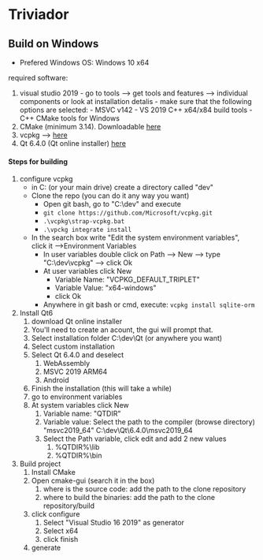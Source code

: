 # Triviador



## Build on Windows

- Prefered Windows OS: Windows 10 x64

required software:
1) visual studio 2019
		- go to tools --> get tools and features --> individual components or look at installation detalis
		- make sure that the following options are selected:
			- MSVC v142 - VS 2019 C++ x64/x84 build tools
			- C++ CMake tools for Windows
2) CMake (minimum 3.14). Downloadable [here](https://cmake.org/download/)
3) vcpkg --> [here](https://vcpkg.io/en/getting-started.html)
4) Qt 6.4.0 (Qt online installer) [here](https://www.qt.io/download-qt-installer?hsCtaTracking=99d9dd4f-5681-48d2-b096-470725510d34%7C074ddad0-fdef-4e53-8aa8-5e8a876d6ab4)


#### Steps for building
1) configure vcpkg
	 -  in C: (or your main drive) create a directory called "dev"
	 - Clone the repo (you can do it any way you want)
		 - Open git bash, go to "C:\dev" and execute 
		 - `git clone https://github.com/Microsoft/vcpkg.git`
		 - `.\vcpkg\strap-vcpkg.bat`
		 - `.\vpckg integrate install`
	 - In the search box write "Edit the system environment variables", click it -->Environment Variables
		 - In user variables double click on Path --> New --> type "C:\dev\vcpkg" --> click Ok
		 - At user variables click New
			 - Variable Name: "VCPKG_DEFAULT_TRIPLET"
			 - Variable Value: "x64-windows"
			 - click Ok
		 - Anywhere in git bash or cmd, execute: `vcpkg install sqlite-orm`
 2) Install Qt6 
	 1) download Qt online installer
	 2) You'll need to create an acount, the gui will prompt that.
	 3) Select installation folder C:\dev\Qt (or anywhere you want)
	 4) Select custom installation
	 5) Select  Qt 6.4.0 and deselect
		 1) WebAssembly
		 2) MSVC 2019 ARM64
		 3) Android
	 6) Finish the installation  (this will take a while)
	 7) go to environment variables
	 8) At system variables click New
		 1) Variable name: "QTDIR"
		 2) Variable value: Select the path to the compiler (browse directory) "msvc2019_64" C:\dev\Qt\6.4.0\msvc2019_64
		 3) Select the Path variable, click edit and add 2 new values
			 1) %QTDIR%\lib
			 2) %QTDIR%\bin
3) Build project
	1) Install CMake
	2) Open cmake-gui (search it in the box)
		1) where is the source code: add the path to the clone repository
		2) where to build the binaries: add the path to the clone repository/build
	3) click configure
		1) Select "Visual Studio 16 2019" as generator
		2) Select x64
		3) click finish
	4) generate